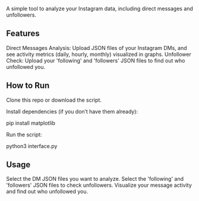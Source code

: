 A simple tool to analyze your Instagram data, including direct messages and unfollowers.

## Features

Direct Messages Analysis: Upload JSON files of your Instagram DMs, and see activity metrics (daily, hourly, monthly) visualized in graphs.
Unfollower Check: Upload your 'following' and 'followers' JSON files to find out who unfollowed you.

## How to Run

Clone this repo or download the script.

Install dependencies (if you don’t have them already):

pip install matplotlib

Run the script:

python3 interface.py

## Usage

Select the DM JSON files you want to analyze.
Select the 'following' and 'followers' JSON files to check unfollowers.
Visualize your message activity and find out who unfollowed you.
